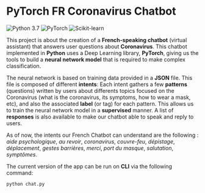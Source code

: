 # PyTorch FR Coronavirus Chatbot
![Python 3.7](https://img.shields.io/static/v1?label=Python&message=3.7&color=3776AB&logo=python) ![PyTorch](https://img.shields.io/static/v1?label=Library&message=PyTorch&color=EE4C2C&logo=PyTorch) ![Scikit-learn](https://img.shields.io/static/v1?label=Library&message=Scikit-learn&color=F7931E&logo=scikit-learn)


This project is about the creation of a **French-speaking chatbot** (virtual assistant) that answers user questions about **Coronavirus**. This chatbot implemented in **Python** uses a Deep Learning library, **PyTorch**, giving us the tools to build a **neural network model** that is required to make complex classification.

The neural network is based on training data provided in a **JSON** file. This file is composed of different **intents**:
Each intent gathers a few **patterns** (questions) written by users about differents topics focused on the Coronavirus (what is the coronavirus, its symptoms, how to wear a mask, etc), and also the associated **label** (or tag) for each pattern. This allows us to train the neural network model in a **supervised** manner. A list of **responses** is also available to make our chatbot able to speak and reply to users.

As of now, the intents our French Chatbot can understand are the following : *aide psychologique*, *au revoir*, *coronavirus*, *couvre-feu*, *dépistage*, *déplacement*, *gestes barrières*, *merci*, *port du masque*, *salutation*, *symptômes*.

The current version of the app can be run on **CLI** via the following command:

```python
python chat.py
```
